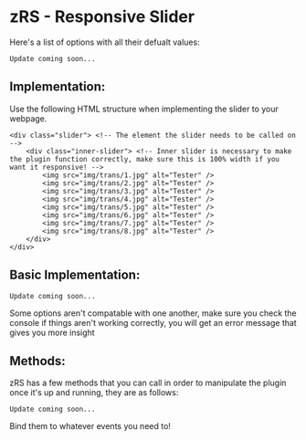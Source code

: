 zRS - Responsive Slider
===

Here's a list of options with all their defualt values:

	Update coming soon...

Implementation:
---

Use the following HTML structure when implementing the slider to your webpage.

	<div class="slider"> <!-- The element the slider needs to be called on -->
		<div class="inner-slider"> <!-- Inner slider is necessary to make the plugin function correctly, make sure this is 100% width if you want it responsive! -->
			<img src="img/trans/1.jpg" alt="Tester" />
			<img src="img/trans/2.jpg" alt="Tester" />
			<img src="img/trans/3.jpg" alt="Tester" />
			<img src="img/trans/4.jpg" alt="Tester" />
			<img src="img/trans/5.jpg" alt="Tester" />
			<img src="img/trans/6.jpg" alt="Tester" />
			<img src="img/trans/7.jpg" alt="Tester" />
			<img src="img/trans/8.jpg" alt="Tester" />
		</div>
	</div>

Basic Implementation:
---

	Update coming soon...

Some options aren't compatable with one another, make sure you check the console if things aren't working correctly, you will get an error message that gives you more insight

Methods:
---

zRS has a few methods that you can call in order to manipulate the plugin once it's up and running, they are as follows:

	Update coming soon...

Bind them to whatever events you need to!
